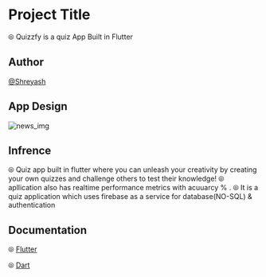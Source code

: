 
# Project Title

&#10686; Quizzfy is a quiz App Built in Flutter


## Author

 [@Shreyash](https://github.com/Shreyash-India)


## App Design

![news_img](https://user-images.githubusercontent.com/78295521/147829179-07c0af46-b187-4472-8d84-70a2323d1455.jpg)


## Infrence                                                                                                                         
&#10686; Quiz app built in flutter  where you can unleash your creativity by creating your own quizzes and challenge others to test their knowledge! 
&#10686; apllication also has realtime performance metrics with acuuarcy % .
&#10686; It is a quiz application which uses firebase as a service for database(NO-SQL) & authentication 
## Documentation

&#10686; [Flutter](https://flutter.dev/)

&#10686; [Dart](https://dart.dev/)

